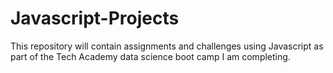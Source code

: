 # Javascript-Projects

This repository will contain assignments and challenges using Javascript as part of the Tech Academy data science boot camp I am completing. 
